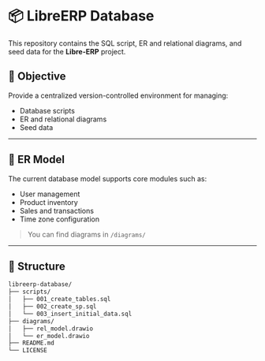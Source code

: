 # 📦 LibreERP Database

This repository contains the SQL script, ER and relational diagrams, and seed data for the **Libre-ERP** project.

## 🎯 Objective

Provide a centralized version-controlled environment for managing:
- Database scripts
- ER and relational diagrams
- Seed data

---

## 📐 ER Model

The current database model supports core modules such as:
- User management
- Product inventory
- Sales and transactions
- Time zone configuration

> You can find diagrams in `/diagrams/`

---

## 📁 Structure

```bash
libreerp-database/
├── scripts/
│   ├── 001_create_tables.sql
│   ├── 002_create_sp.sql
│   └── 003_insert_initial_data.sql
├── diagrams/
│   ├── rel_model.drawio
│   └── er_model.drawio
├── README.md
└── LICENSE
